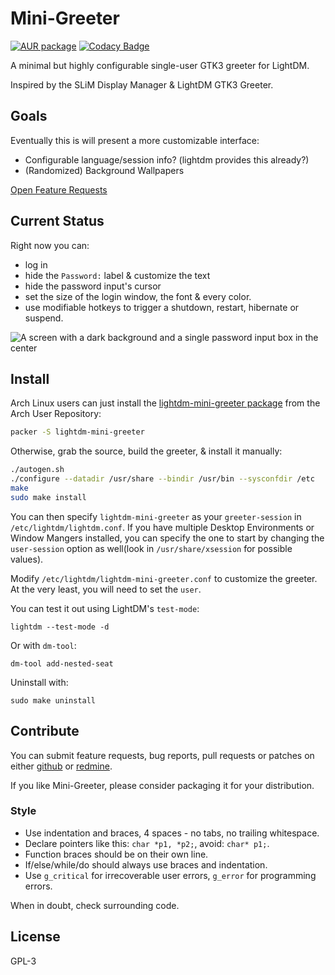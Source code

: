 # Mini-Greeter

[![AUR package](https://repology.org/badge/version-for-repo/aur/lightdm-mini-greeter.svg)](https://aur.archlinux.org/packages/lightdm-mini-greeter) [![Codacy Badge](https://api.codacy.com/project/badge/Grade/a1c58074072542be8ea60d1bf14863fc)](https://www.codacy.com/app/pavan-rikhi-agit/lightdm-mini-greeter?utm_source=github.com&amp;utm_medium=referral&amp;utm_content=prikhi/lightdm-mini-greeter&amp;utm_campaign=Badge_Grade)

A minimal but highly configurable single-user GTK3 greeter for LightDM.

Inspired by the SLiM Display Manager & LightDM GTK3 Greeter.

## Goals

Eventually this is will present a more customizable interface:

* Configurable language/session info? (lightdm provides this already?)
* (Randomized) Background Wallpapers

[Open Feature Requests](http://bugs.sleepanarchy.com/projects/mini-greeter/issues/)

## Current Status

Right now you can:

* log in
* hide the `Password:` label & customize the text
* hide the password input's cursor
* set the size of the login window, the font & every color.
* use modifiable hotkeys to trigger a shutdown, restart, hibernate or suspend.

![A screen with a dark background and a single password input box in the center](http://bugs.sleepanarchy.com/projects/mini-greeter/repository/revisions/master/entry/screenshot.png "Mini Greeter Screenshot")

## Install

Arch Linux users can just install the [lightdm-mini-greeter
package][aur-package] from the Arch User Repository:

```sh
packer -S lightdm-mini-greeter
```

Otherwise, grab the source, build the greeter, & install it manually:

```sh
./autogen.sh
./configure --datadir /usr/share --bindir /usr/bin --sysconfdir /etc
make
sudo make install
```

You can then specify `lightdm-mini-greeter` as your `greeter-session` in
`/etc/lightdm/lightdm.conf`. If you have multiple Desktop Environments or
Window Mangers installed, you can specify the one to start by changing the
`user-session` option as well(look in `/usr/share/xsession` for possible
values).

Modify `/etc/lightdm/lightdm-mini-greeter.conf` to customize the greeter. At
the very least, you will need to set the `user`.

You can test it out using LightDM's `test-mode`:

    lightdm --test-mode -d

Or with `dm-tool`:

    dm-tool add-nested-seat

Uninstall with:

    sudo make uninstall


## Contribute

You can submit feature requests, bug reports, pull requests or patches on
either [github](http://github.com/prikhi/lightdm-mini-greeter) or
[redmine](http://bugs.sleepanarchy.com/projects/mini-greeter/).

If you like Mini-Greeter, please consider packaging it for your distribution.


### Style

* Use indentation and braces, 4 spaces - no tabs, no trailing whitespace.
* Declare pointers like this: `char *p1, *p2;`, avoid: `char* p1;`.
* Function braces should be on their own line.
* If/else/while/do should always use braces and indentation.
* Use `g_critical` for irrecoverable user errors, `g_error` for programming
  errors.

When in doubt, check surrounding code.


## License

GPL-3


[aur-package]: https://aur.archlinux.org/packages/lightdm-mini-greeter/
